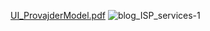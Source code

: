 [UI_ProvajderModel.pdf](https://github.com/RAF-UI-2022/luka/files/10020162/UI_ProvajderModel.pdf)
![blog_ISP_services-1](https://user-images.githubusercontent.com/72096734/202161944-4c62d9fe-bd7c-4634-ac9c-28f928b0fa43.png)
